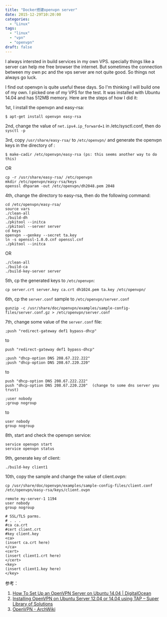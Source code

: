 ```yaml
---
title: "Docker搭建openvpn server"
date: 2015-12-29T10:20:00
categories:
  - "Linux"
tags:
  - "linux"
  - "vpn"
  - "openvpn"
draft: false
---
```

I always intersted in build services in my own VPS.
specially things like a server can help me free browser the internet.
But sometimes the connection between my own pc and the vps server are not quite good. So things not always go luck.


I find out openvpn is quite useful these days. So I'm thinking I will build one of my own. I picked one of my VPS for the test. It was installed with Ubuntu 14.04 and has 512MB memory. Here are the steps of how I did it:

1st, I install the openvpn and easy-rsa:

    $ apt-get install openvpn easy-rsa

2nd, change the value of ```net.ipv4.ip_forward=1``` in /etc/sysctl.conf, then do ```sysctl -p```

3rd, copy ```/usr/share/easy-rsa/``` to  ```/etc/openvpn/``` and generate the openvpn keys in the directory of :

    $ make-cadir /etc/openvpn/easy-rsa (ps: this seems another way to do this)

OR

    cp -r /usr/share/easy-rsa/ /etc/openvpn
    mkdir /etc/openvpn/easy-rsa/keys
    openssl dhparam -out /etc/openvpn/dh2048.pem 2048

4th, change the directory to easy-rsa, then do the following command:

    cd /etc/openvpn/easy-rsa/
    source vars
    ./clean-all
    ./build-dh
    ./pkitool --initca
    ./pkitool --server server
    cd keys
    openvpn --genkey --secret ta.key
    ln -s openssl-1.0.0.cnf openssl.cnf     
    ./pkitool --initca

OR

    ./clean-all
    ./build-ca
    ./build-key-server server

5th, cp the generated keys to ```/etc/openvpn```:

    cp server.crt server.key ca.crt dh1024.pem ta.key /etc/openvpn/

6th, cp the ```server.conf``` sample to ```/etc/openvpn/server.conf```

    gunzip -c /usr/share/doc/openvpn/examples/sample-config-files/server.conf.gz > /etc/openvpn/server.conf

7th, change some value of the ```server.conf``` file:

    ;push "redirect-gateway def1 bypass-dhcp"

to

    push "redirect-gateway def1 bypass-dhcp"

    ;push "dhcp-option DNS 208.67.222.222"
    ;push "dhcp-option DNS 208.67.220.220"

to

    push "dhcp-option DNS 208.67.222.222"
    push "dhcp-option DNS 208.67.220.220"  (change to some dns server you trust)

    ;user nobody
    ;group nogroup

to

    user nobody
    group nogroup

8th,  start and check the openvpn service:

    service openvpn start
    service openvpn status


9th, generate key of client:

    ./build-key client1

10th, copy the sample and change the value of client.ovpn:

    cp /usr/share/doc/openvpn/examples/sample-config-files/client.conf /etc/openvpn/easy-rsa/keys/client.ovpn

    remote my-server-1 1194
    user nobody
    group nogroup

    # SSL/TLS parms.
    # . . .
    #ca ca.crt
    #cert client.crt
    #key client.key
    <ca>
    (insert ca.crt here)
    </ca>
    <cert>
    (insert client1.crt here)
    </cert>
    <key>
    (insert client1.key here)
    </key>


参考：

1. [How To Set Up an OpenVPN Server on Ubuntu 14.04 | DigitalOcean](https://www.digitalocean.com/community/tutorials/how-to-set-up-an-openvpn-server-on-ubuntu-14-04)
2. [Installing OpenVPN on Ubuntu Server 12.04 or 14.04 using TAP – Super Library of Solutions](http://www.slsmk.com/getting-started-with-openvpn/installing-openvpn-on-ubuntu-server-12-04-or-14-04-using-tap/)
3. [OpenVPN - ArchWiki](https://wiki.archlinux.org/index.php/OpenVPN#Routing_all_client_traffic_through_the_server)